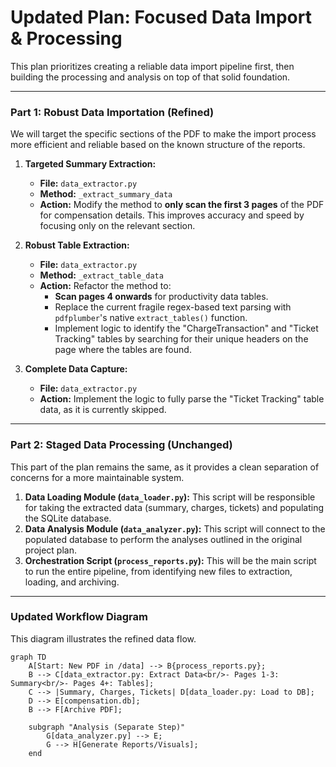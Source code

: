 # Updated Plan: Focused Data Import & Processing

This plan prioritizes creating a reliable data import pipeline first, then building the processing and analysis on top of that solid foundation.

---

### **Part 1: Robust Data Importation (Refined)**

We will target the specific sections of the PDF to make the import process more efficient and reliable based on the known structure of the reports.

1.  **Targeted Summary Extraction:**
    *   **File:** `data_extractor.py`
    *   **Method:** `_extract_summary_data`
    *   **Action:** Modify the method to **only scan the first 3 pages** of the PDF for compensation details. This improves accuracy and speed by focusing only on the relevant section.

2.  **Robust Table Extraction:**
    *   **File:** `data_extractor.py`
    *   **Method:** `_extract_table_data`
    *   **Action:** Refactor the method to:
        *   **Scan pages 4 onwards** for productivity data tables.
        *   Replace the current fragile regex-based text parsing with `pdfplumber`'s native `extract_tables()` function.
        *   Implement logic to identify the "ChargeTransaction" and "Ticket Tracking" tables by searching for their unique headers on the page where the tables are found.

3.  **Complete Data Capture:**
    *   **File:** `data_extractor.py`
    *   **Action:** Implement the logic to fully parse the "Ticket Tracking" table data, as it is currently skipped.

---

### **Part 2: Staged Data Processing (Unchanged)**

This part of the plan remains the same, as it provides a clean separation of concerns for a more maintainable system.

1.  **Data Loading Module (`data_loader.py`):** This script will be responsible for taking the extracted data (summary, charges, tickets) and populating the SQLite database.
2.  **Data Analysis Module (`data_analyzer.py`):** This script will connect to the populated database to perform the analyses outlined in the original project plan.
3.  **Orchestration Script (`process_reports.py`):** This will be the main script to run the entire pipeline, from identifying new files to extraction, loading, and archiving.

---

### **Updated Workflow Diagram**

This diagram illustrates the refined data flow.

```mermaid
graph TD
    A[Start: New PDF in /data] --> B{process_reports.py};
    B --> C[data_extractor.py: Extract Data<br/>- Pages 1-3: Summary<br/>- Pages 4+: Tables];
    C --> |Summary, Charges, Tickets| D[data_loader.py: Load to DB];
    D --> E[compensation.db];
    B --> F[Archive PDF];
    
    subgraph "Analysis (Separate Step)"
        G[data_analyzer.py] --> E;
        G --> H[Generate Reports/Visuals];
    end